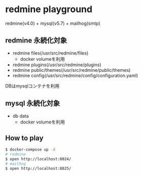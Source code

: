 # redmine playground

redmine(v4.0) + mysql(v5.7) + mailhog(smtp)

## redmine 永続化対象

* redmine files(/usr/src/redmine/files)
  * docker volumeを利用
* redmine plugins(/usr/src/redmine/plugins)
* redmine public/themes(/usr/src/redmine/public/themes)
* redmine config(/usr/src/redmine/config/configuration.yaml)

DBはmysqlコンテナを利用

## mysql 永続化対象

* db data
  * docker volumeを利用

## How to play

```bash
$ docker-compose up -d
# redmine
$ open http://localhost:8024/
# mailhog
$ open http://localhost:8025/
```
